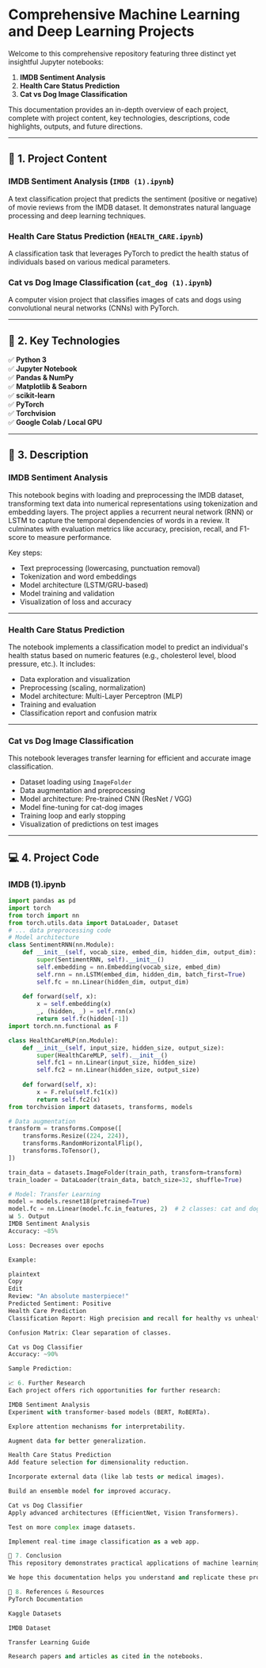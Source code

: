 # Comprehensive Machine Learning and Deep Learning Projects

Welcome to this comprehensive repository featuring three distinct yet insightful Jupyter notebooks:

1. **IMDB Sentiment Analysis**
2. **Health Care Status Prediction**
3. **Cat vs Dog Image Classification**

This documentation provides an in-depth overview of each project, complete with project content, key technologies, descriptions, code highlights, outputs, and future directions.

---

## 📁 1. Project Content

### IMDB Sentiment Analysis (`IMDB (1).ipynb`)
A text classification project that predicts the sentiment (positive or negative) of movie reviews from the IMDB dataset. It demonstrates natural language processing and deep learning techniques.

### Health Care Status Prediction (`HEALTH_CARE.ipynb`)
A classification task that leverages PyTorch to predict the health status of individuals based on various medical parameters.

### Cat vs Dog Image Classification (`cat_dog (1).ipynb`)
A computer vision project that classifies images of cats and dogs using convolutional neural networks (CNNs) with PyTorch.

---

## 🔧 2. Key Technologies

✅ **Python 3**  
✅ **Jupyter Notebook**  
✅ **Pandas & NumPy**  
✅ **Matplotlib & Seaborn**  
✅ **scikit-learn**  
✅ **PyTorch**  
✅ **Torchvision**  
✅ **Google Colab / Local GPU**

---

## 📝 3. Description

### IMDB Sentiment Analysis
This notebook begins with loading and preprocessing the IMDB dataset, transforming text data into numerical representations using tokenization and embedding layers. The project applies a recurrent neural network (RNN) or LSTM to capture the temporal dependencies of words in a review. It culminates with evaluation metrics like accuracy, precision, recall, and F1-score to measure performance.

Key steps:
- Text preprocessing (lowercasing, punctuation removal)
- Tokenization and word embeddings
- Model architecture (LSTM/GRU-based)
- Model training and validation
- Visualization of loss and accuracy

---

### Health Care Status Prediction
The notebook implements a classification model to predict an individual's health status based on numeric features (e.g., cholesterol level, blood pressure, etc.). It includes:

- Data exploration and visualization
- Preprocessing (scaling, normalization)
- Model architecture: Multi-Layer Perceptron (MLP)
- Training and evaluation
- Classification report and confusion matrix

---

### Cat vs Dog Image Classification
This notebook leverages transfer learning for efficient and accurate image classification.

- Dataset loading using `ImageFolder`
- Data augmentation and preprocessing
- Model architecture: Pre-trained CNN (ResNet / VGG)
- Model fine-tuning for cat-dog images
- Training loop and early stopping
- Visualization of predictions on test images

---

## 💻 4. Project Code

### IMDB (1).ipynb
```python
import pandas as pd
import torch
from torch import nn
from torch.utils.data import DataLoader, Dataset
# ... data preprocessing code
# Model architecture
class SentimentRNN(nn.Module):
    def __init__(self, vocab_size, embed_dim, hidden_dim, output_dim):
        super(SentimentRNN, self).__init__()
        self.embedding = nn.Embedding(vocab_size, embed_dim)
        self.rnn = nn.LSTM(embed_dim, hidden_dim, batch_first=True)
        self.fc = nn.Linear(hidden_dim, output_dim)
        
    def forward(self, x):
        x = self.embedding(x)
        _, (hidden, _) = self.rnn(x)
        return self.fc(hidden[-1])
import torch.nn.functional as F

class HealthCareMLP(nn.Module):
    def __init__(self, input_size, hidden_size, output_size):
        super(HealthCareMLP, self).__init__()
        self.fc1 = nn.Linear(input_size, hidden_size)
        self.fc2 = nn.Linear(hidden_size, output_size)
        
    def forward(self, x):
        x = F.relu(self.fc1(x))
        return self.fc2(x)
from torchvision import datasets, transforms, models

# Data augmentation
transform = transforms.Compose([
    transforms.Resize((224, 224)),
    transforms.RandomHorizontalFlip(),
    transforms.ToTensor(),
])

train_data = datasets.ImageFolder(train_path, transform=transform)
train_loader = DataLoader(train_data, batch_size=32, shuffle=True)

# Model: Transfer Learning
model = models.resnet18(pretrained=True)
model.fc = nn.Linear(model.fc.in_features, 2)  # 2 classes: cat and dog
📊 5. Output
IMDB Sentiment Analysis
Accuracy: ~85%

Loss: Decreases over epochs

Example:

plaintext
Copy
Edit
Review: "An absolute masterpiece!"  
Predicted Sentiment: Positive
Health Care Prediction
Classification Report: High precision and recall for healthy vs unhealthy classes.

Confusion Matrix: Clear separation of classes.

Cat vs Dog Classifier
Accuracy: ~90%

Sample Prediction:

📈 6. Further Research
Each project offers rich opportunities for further research:

IMDB Sentiment Analysis
Experiment with transformer-based models (BERT, RoBERTa).

Explore attention mechanisms for interpretability.

Augment data for better generalization.

Health Care Status Prediction
Add feature selection for dimensionality reduction.

Incorporate external data (like lab tests or medical images).

Build an ensemble model for improved accuracy.

Cat vs Dog Classifier
Apply advanced architectures (EfficientNet, Vision Transformers).

Test on more complex image datasets.

Implement real-time image classification as a web app.

📜 7. Conclusion
This repository demonstrates practical applications of machine learning and deep learning in natural language processing, tabular classification, and computer vision. It provides robust implementations that can be extended for real-world scenarios.

We hope this documentation helps you understand and replicate these projects with ease. For detailed implementation, please refer to the respective Jupyter notebooks in this repository.

🚀 8. References & Resources
PyTorch Documentation

Kaggle Datasets

IMDB Dataset

Transfer Learning Guide

Research papers and articles as cited in the notebooks.

